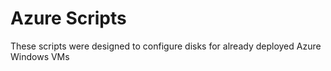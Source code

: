 # Azure Scripts

These scripts were designed to configure disks for already deployed Azure Windows VMs
